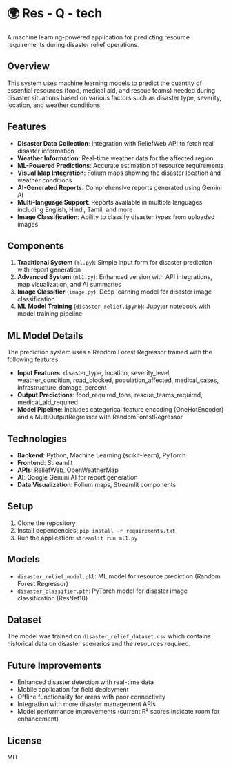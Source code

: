 # 🌍 Res - Q - tech

A machine learning-powered application for predicting resource requirements during disaster relief operations.

## Overview

This system uses machine learning models to predict the quantity of essential resources (food, medical aid, and rescue teams) needed during disaster situations based on various factors such as disaster type, severity, location, and weather conditions.

## Features

- **Disaster Data Collection**: Integration with ReliefWeb API to fetch real disaster information
- **Weather Information**: Real-time weather data for the affected region
- **ML-Powered Predictions**: Accurate estimation of resource requirements
- **Visual Map Integration**: Folium maps showing the disaster location and weather conditions
- **AI-Generated Reports**: Comprehensive reports generated using Gemini AI
- **Multi-language Support**: Reports available in multiple languages including English, Hindi, Tamil, and more
- **Image Classification**: Ability to classify disaster types from uploaded images

## Components

1. **Traditional System** (`ml.py`): Simple input form for disaster prediction with report generation
2. **Advanced System** (`ml1.py`): Enhanced version with API integrations, map visualization, and AI summaries
3. **Image Classifier** (`image.py`): Deep learning model for disaster image classification
4. **ML Model Training** (`disaster_relief.ipynb`): Jupyter notebook with model training pipeline

## ML Model Details

The prediction system uses a Random Forest Regressor trained with the following features:
- **Input Features**: disaster_type, location, severity_level, weather_condition, road_blocked, population_affected, medical_cases, infrastructure_damage_percent
- **Output Predictions**: food_required_tons, rescue_teams_required, medical_aid_required
- **Model Pipeline**: Includes categorical feature encoding (OneHotEncoder) and a MultiOutputRegressor with RandomForestRegressor

## Technologies

- **Backend**: Python, Machine Learning (scikit-learn), PyTorch
- **Frontend**: Streamlit
- **APIs**: ReliefWeb, OpenWeatherMap
- **AI**: Google Gemini AI for report generation
- **Data Visualization**: Folium maps, Streamlit components

## Setup

1. Clone the repository
2. Install dependencies: `pip install -r requirements.txt`
3. Run the application: `streamlit run ml1.py`

## Models

- `disaster_relief_model.pkl`: ML model for resource prediction (Random Forest Regressor)
- `disaster_classifier.pth`: PyTorch model for disaster image classification (ResNet18)

## Dataset

The model was trained on `disaster_relief_dataset.csv` which contains historical data on disaster scenarios and the resources required.

## Future Improvements

- Enhanced disaster detection with real-time data
- Mobile application for field deployment
- Offline functionality for areas with poor connectivity
- Integration with more disaster management APIs
- Model performance improvements (current R² scores indicate room for enhancement)

## License

MIT
